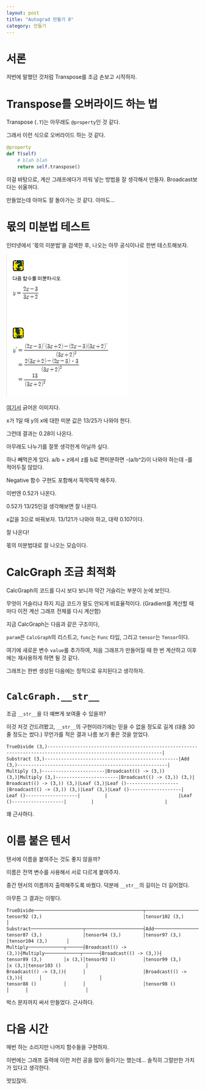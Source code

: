 ```yaml
---
layout: post
title: "Autograd 만들기 8"
category: 만들기
---
```


# 서론

저번에 말했던 것처럼 Transpose를 조금 손보고 시작하자.

# Transpose를 오버라이드 하는 법

Transpose (`.T`)는 아무래도 `@property`인 것 같다.

그래서 이런 식으로 오버라이드 하는 것 같다.

```python
@property
def T(self)
    # blah blah
    return self.transpose()
```

이걸 바탕으로, 계산 그래프에다가 끼워 넣는 방법을 잘 생각해서 만들자. Broadcast보다는 쉬울꺼다.

만들었는데 아마도 잘 돌아가는 것 같다. 아마도...

# 몫의 미분법 테스트

인터넷에서 '몫의 미분법'을 검색한 후, 나오는 아무 공식이나로 한번 테스트해보자.

![quotrule](/images/quotrule.jpg)

[여기서](https://bhsmath.tistory.com/181) 긁어온 이미지다.

x가 1일 때 y의 x에 대한 미분 값은 13/25가 나와야 한다.

그런데 결과는 0.28이 나온다.

아무래도 나누기를 잘못 생각한게 아닐까 싶다.

하나 빼먹은게 있다. a/b = z에서 z를 b로 편미분하면 -(a/b^2)이 나와야 하는데 -를 적어두질 않았다.

Negative 함수 구현도 포함해서 뚝딱뚝딱 해주자.

이번엔 0.52가 나온다.

0.52가 13/25인걸 생각해보면 잘 나온다.

x값을 3으로 바꿔보자. 13/121가 나와야 하고, 대략 0.107이다.

잘 나온다!

몫의 미분법대로 잘 나오는 모습이다.

# CalcGraph 조금 최적화

CalcGraph의 코드를 다시 보다 보니까 약간 거슬리는 부분이 눈에 보인다.

무엇이 거슬리냐 하지 지금 코드가 말도 안되게 비효율적이다. (Gradient를 계산할 때마다 이전 계산 그래프 전체를 다시 계산함)

지금 CalcGraph는 다음과 같은 구조이다,

`param`은 `CalcGraph`의 리스트고, `func`는 `Func` 타입, 그리고 `tensor`는 `Tensor`이다.

여기에 새로운 변수 `value`를 추가하여, 처음 그래프가 만들어질 때 한 번 계산하고 이후에는 재사용하게 하면 될 것 같다.

그래프는 한번 생성된 다음에는 정적으로 유지된다고 생각하자.

# `CalcGraph.__str__`

조금 `__str__`을 더 예쁘게 보여줄 수 있을까?

이것 저것 건드려봤고, `__str__`의 구현이라기에는 믿을 수 없을 정도로 길게 (대충 30줄 정도는 썼다.) 무언가를 적은 결과 나름 보기 좋은 것을 얻었다.

```
TrueDivide (3,)----------------------------------------------------------------------------------------------------------------|
Substract (3,)-------------------------------------------------|Add (3,)-------------------------------------------------------|
Multiply (3,)-----------------------|Broadcast(() -> (3,)) (3,)|Multiply (3,)-----------------------|Broadcast(() -> (3,)) (3,)|
Broadcast(() -> (3,)) (3,)|Leaf (3,)|Leaf ()-------------------|Broadcast(() -> (3,)) (3,)|Leaf (3,)|Leaf ()-------------------|
Leaf ()-------------------|         |                          |Leaf ()-------------------|         |                          |
```

꽤 근사하다.

# 이름 붙은 텐서

텐서에 이름을 붙여주는 것도 좋지 않을까?

이름은 전역 변수를 사용해서 서로 다르게 붙여주자.

중간 텐서의 이름까지 출력해주도록 바꿨다. 덕분에 `__str__`의 길이는 더 길어졌다.

아무튼 그 결과는 이렇다.

```
TrueDivide────────────────────────────────────────┬──────────────────────────────────────────────────┤
tensor92 (3,)                                     │tensor102 (3,)                                    │
Substract───────────────────┬─────────────────────┤Add─────────────────────────┬─────────────────────┤
tensor87 (3,)               │tensor94 (3,)        │tensor97 (3,)               │tensor104 (3,)       │
Multiply─────────────┬──────┤Broadcast(() -> (3,))┤Multiply─────────────┬──────┤Broadcast(() -> (3,))┤
tensor89 (3,)        │x (3,)│tensor93 ()          │tensor99 (3,)        │x (3,)│tensor103 ()         │
Broadcast(() -> (3,))┤      │                     │Broadcast(() -> (3,))┤      │                     │
tensor88 ()          │      │                     │tensor98 ()          │      │                     │
```

박스 문자까지 써서 만들었다. 근사하다.

# 다음 시간

매번 하는 소리지만 나머지 함수들을 구현하자.

이번에는 그래프 출력에 이런 저런 공을 많이 들이기는 했는데... 솔직히 그럴만한 가치가 있다고 생각한다.

멋있잖아.
